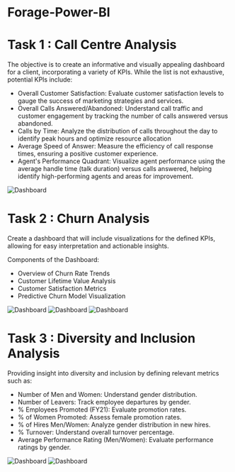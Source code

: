 # Forage-Power-BI

# Task 1 : Call Centre Analysis

The objective is to create an informative and visually appealing dashboard for a client, incorporating a variety of KPIs. While the list is not exhaustive, potential KPIs include:

- Overall Customer Satisfaction: Evaluate customer satisfaction levels to gauge the success of marketing strategies and services.
- Overall Calls Answered/Abandoned: Understand call traffic and customer engagement by tracking the number of calls answered versus abandoned.
- Calls by Time: Analyze the distribution of calls throughout the day to identify peak hours and optimize resource allocation
- Average Speed of Answer: Measure the efficiency of call response times, ensuring a positive customer experience.
- Agent's Performance Quadrant: Visualize agent performance using the average handle time (talk duration) versus calls answered, helping identify high-performing agents and areas for improvement.

![Dashboard](https://github.com/Ds2023/PWC-Forage-Power-BI/blob/main/Images/final_call_centre_dashboard_pwc%20(1)-1.png?raw=true)

# Task 2 : Churn Analysis

Create a dashboard that will include visualizations for the defined KPIs, allowing for easy interpretation and actionable insights.

Components of the Dashboard:

- Overview of Churn Rate Trends
- Customer Lifetime Value Analysis
- Customer Satisfaction Metrics
- Predictive Churn Model Visualization

![Dashboard](https://github.com/Ds2023/PWC-Forage-Power-BI/blob/main/Images/churn_final_analysis-1.png?raw=true)
![Dashboard](https://github.com/Ds2023/PWC-Forage-Power-BI/blob/main/Images/churn_final_analysis-2.png)
![Dashboard](https://github.com/Ds2023/PWC-Forage-Power-BI/blob/main/Images/churn_final_analysis-3.png)

# Task 3 : Diversity and Inclusion Analysis

Providing insight into diversity and inclusion by defining relevant metrics such as:

- Number of Men and Women: Understand gender distribution.
- Number  of Leavers: Track employee departures by gender.
- % Employees Promoted (FY21): Evaluate promotion rates.
- % of Women Promoted: Assess female promotion rates.
- % of Hires Men/Women: Analyze gender distribution in new hires.
- % Turnover: Understand overall turnover percentage.
- Average Performance Rating (Men/Women): Evaluate performance ratings by gender.

![Dashboard](https://github.com/Ds2023/PWC-Forage-Power-BI/blob/main/Images/diversity&inclusion_dashboard%20(1)-1.png?raw=true)
![Dashboard](https://github.com/Ds2023/PWC-Forage-Power-BI/blob/main/Images/diversity&inclusion_dashboard%20(1)-2.png?raw=true)
 
